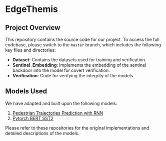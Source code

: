 # EdgeThemis

## Project Overview

This repository contains the source code for our project. To access the full codebase, please switch to the `master` branch, which includes the following key files and directories:

- **Dataset**: Contains the datasets used for training and verification.
- **Sentinel_Embedding**: Implements the embedding of the sentinel backdoor into the model for covert verification.
- **Verification**: Code for verifying the integrity of the models.

## Models Used

We have adapted and built upon the following models:

1. [Pedestrian Trajectories Prediction with RNN](https://github.com/Oceanland-428/Pedestrian-Trajectories-Prediction-with-RNN.git)
2. [Pytorch BERT SST2](https://github.com/awake020/pytorch_Bert_sst2.git)

Please refer to these repositories for the original implementations and detailed descriptions of the models.
